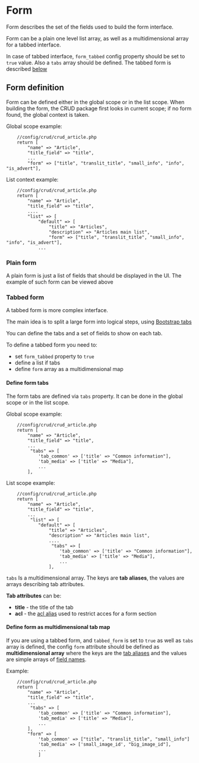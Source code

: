 # Form

Form describes the set of the fields used to build the form interface.

Form can be a plain one level list array, as well as a multidimensional array for a tabbed interface.

In case of tabbed interface, `form_tabbed` config property should be set to `true`  value. Also a `tabs` array should be defined. The tabbed form is described [below](#tabbed_form_definition)

<a name="form_definition"></a>
## Form definition

Form can be defined either in the global scope or in the list scope.
When building the form, the CRUD package first looks in current scope; if no form found, the global context is taken.

Global scope example:


```
    //config/crud/crud_article.php
    return [
        "name" => "Article",
        "title_field" => "title",
        ...
        "form" => ["title", "translit_title", "small_info", "info", "is_advert"],
```


List context example:


```
    //config/crud/crud_article.php
    return [
        "name" => "Article",
        "title_field" => "title",
        ....
        "list" => [
        	"default" => [
                "title" => "Articles",
                "description" => "Articles main list",
                "form" => ["title", "translit_title", "small_info", "info", "is_advert"],
            ...
```  

<a name="plain_form_definition"></a>
### Plain form

A plain form is just a list of fields that should be displayed in the UI. The example of such form can be viewed above

<a name="tabbed_form_definition"></a>
### Tabbed form

A tabbed form is more complex interface. 

The main idea is to split a large form into logical steps, using [Bootstrap tabs](!http://getbootstrap.com/javascript/#tabs)

You can define the tabs and a set of fields to show on each tab.

To define a tabbed form you need to:
- set `form_tabbed` property to `true` 
- define a list if tabs
- define `form` array as a multidimensional map

#### Define form tabs

The form tabs are defined via `tabs` property. It can be done in the global scope or in the list scope.

Global scope example:

```
    //config/crud/crud_article.php
    return [
        "name" => "Article",
        "title_field" => "title",
        ...
         "tabs" => [
        	'tab_common' => ['title' => "Common information"],
        	'tab_media' => ['title' => "Media"],
            ...
    	],
```
List  scope example:

```
    //config/crud/crud_article.php
    return [
        "name" => "Article",
        "title_field" => "title",
        ...
         "list" => [
        	"default" => [
                "title" => "Articles",
                "description" => "Articles main list",                
                ....
                 "tabs" => [
                    'tab_common' => ['title' => "Common information"],
                    'tab_media' => ['title' => "Media"],
                    ...
                ],
```
<a name="tab_aliases"></a>
`tabs` Is a multidimensional array. The keys are **tab aliases**, the values are arrays describing tab attributes.

**Tab attributes** can be:
- **title** - the title of the tab
- **acl** - the [acl alias](Config/Acl#aliases) used to restrict acces for a form section


#### Define form as multidimensional tab map

If you are using a tabbed form, and `tabbed_form` is set to `true` as well as `tabs` array is defined, the config `form`  attribute should be defined  as **multidimensional array** where the keys are the [tab aliases](#tab_aliases) and the values are simple arrays of [field names](#field_names). 

Example:

```
    //config/crud/crud_article.php
    return [
        "name" => "Article",
        "title_field" => "title",
        ...
         "tabs" => [
        	'tab_common' => ['title' => "Common information"],
        	'tab_media' => ['title' => "Media"],
            ...
    	],
        "form" => [
        	'tab_common' => ["title", "translit_title", "small_info"]
        	'tab_media' => ['small_image_id', "big_image_id"],
            ...
            ]
            
```